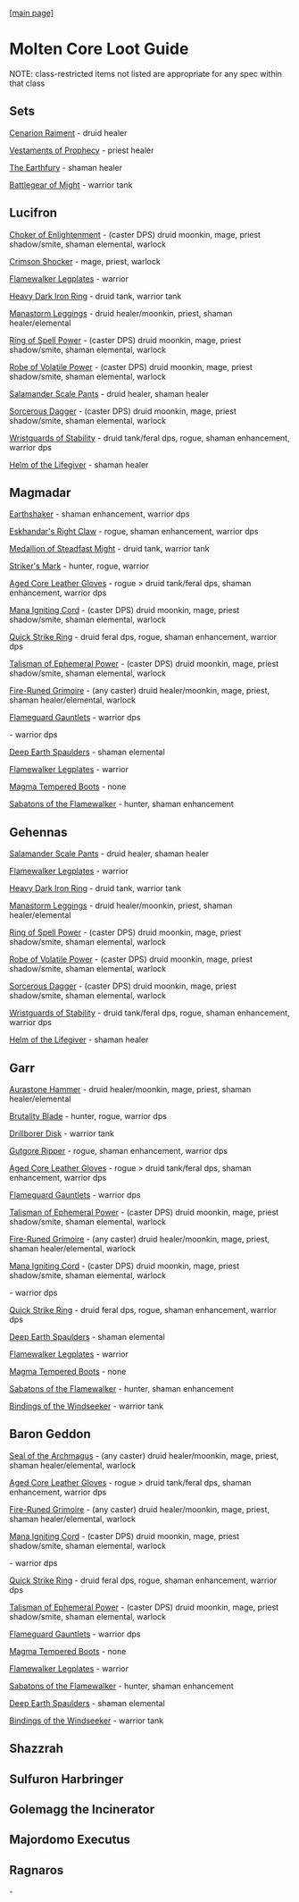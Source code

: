 
<html>
    <head>
        <script>const whTooltips = {colorLinks: true, iconizeLinks: true, renameLinks: true};</script>
        <script src="https://wow.zamimg.com/widgets/power.js"></script>
    </head>
    <body>
        <p><a href = "https://partisanpotato.github.io">[main page]</a></p>
        <h1>Molten Core Loot Guide</h1>
        <p>NOTE: class-restricted items not listed are appropriate for any spec within that class</p>
        <h2>Sets</h2>
        <p><a href="https://classic.wowhead.com/item-set=205/cenarion-raiment">Cenarion Raiment</a> - druid healer</p>
        <p><a href="https://classic.wowhead.com/item-set=202/vestments-of-prophecy">Vestaments of Prophecy</a> - priest healer</p>
        <p><a href="https://classic.wowhead.com/item-set=207/the-earthfury">The Earthfury</a> - shaman healer</p>
        <p><a href="https://classic.wowhead.com/item-set=209/battlegear-of-might">Battlegear of Might</a> - warrior tank</p>
        <h2>Lucifron</h2>
        <p><a href="https://classic.wowhead.com/item=17109/choker-of-enlightenment">Choker of Enlightenment</a> - (caster DPS) druid moonkin, mage, priest shadow/smite, shaman elemental, warlock</p>
        <p><a href="https://classic.wowhead.com/item=17077/crimson-shocker">Crimson Shocker</a> - mage, priest, warlock</p>
        <p><a href="https://classic.wowhead.com/item=18861/flamewaker-legplates">Flamewalker Legplates</a> - warrior</p>
        <p><a href="https://classic.wowhead.com/item=18879/heavy-dark-iron-ring">Heavy Dark Iron Ring</a> - druid tank, warrior tank</p>
        <p><a href="https://classic.wowhead.com/item=18872/manastorm-leggings">Manastorm Leggings</a> - druid healer/moonkin, priest, shaman healer/elemental</p>
        <p><a href="https://classic.wowhead.com/item=19147/ring-of-spell-power">Ring of Spell Power</a> - (caster DPS) druid moonkin, mage, priest shadow/smite, shaman elemental, warlock</p>
        <p><a href="https://classic.wowhead.com/item=19145/robe-of-volatile-power">Robe of Volatile Power</a> - (caster DPS) druid moonkin, mage, priest shadow/smite, shaman elemental, warlock</p>
        <p><a href="https://classic.wowhead.com/item=18875/salamander-scale-pants">Salamander Scale Pants</a> - druid healer, shaman healer</p>
        <p><a href="https://classic.wowhead.com/item=18878/sorcerous-dagger">Sorcerous Dagger</a> - (caster DPS) druid moonkin, mage, priest shadow/smite, shaman elemental, warlock</p>
        <p><a href="https://classic.wowhead.com/item=19146/wristguards-of-stability">Wristguards of Stability</a> - druid tank/feral dps, rogue, shaman enhancement, warrior dps</p>
        <p><a href="https://classic.wowhead.com/item=18870/helm-of-the-lifegiver">Helm of the Lifegiver</a> - shaman healer</p>
        <h2>Magmadar</h2>
        <p><a href="https://classic.wowhead.com/item=17073/earthshaker">Earthshaker</a> - shaman enhancement, warrior dps</p>
        <p><a href="https://classic.wowhead.com/item=18203/eskhandars-right-claw">Eskhandar's Right Claw</a> - rogue, shaman enhancement, warrior dps</p>
        <p><a href="https://classic.wowhead.com/item=17065/medallion-of-steadfast-might">Medallion of Steadfast Might</a> - druid tank, warrior tank</p>
        <p><a href="https://classic.wowhead.com/item=17069/strikers-mark">Striker's Mark</a> - hunter, rogue, warrior</p>
        <p><a href="https://classic.wowhead.com/item=18823/aged-core-leather-gloves">Aged Core Leather Gloves</a> - rogue > druid tank/feral dps, shaman enhancement, warrior dps</p>
        <p><a href="https://classic.wowhead.com/item=19136/mana-igniting-cord">Mana Igniting Cord</a> - (caster DPS) druid moonkin, mage, priest shadow/smite, shaman elemental, warlock</p>
        <p><a href="https://classic.wowhead.com/item=18821/quick-strike-ring">Quick Strike Ring</a> - druid feral dps, rogue, shaman enhancement, warrior dps</p>
        <p><a href="https://classic.wowhead.com/item=18820/talisman-of-ephemeral-power">Talisman of Ephemeral Power</a> - (caster DPS) druid moonkin, mage, priest shadow/smite, shaman elemental, warlock</p>
        <p><a href="https://classic.wowhead.com/item=19142/fire-runed-grimoire">Fire-Runed Grimoire</a> - (any caster) druid healer/moonkin, mage, priest, shaman healer/elemental, warlock</p>
        <p><a href="https://classic.wowhead.com/item=19143/flameguard-gauntlets">Flameguard Gauntlets</a> - warrior dps</p>
        <p><a href="https://classic.wowhead.com/item=18822/obsidian-edged-blade"></a> - warrior dps</p>
        <p><a href="https://classic.wowhead.com/item=18829/deep-earth-spaulders">Deep Earth Spaulders</a> - shaman elemental</p>
        <p><a href="https://classic.wowhead.com/item=18861/flamewaker-legplates">Flamewalker Legplates</a> - warrior</p>
        <p><a href="https://classic.wowhead.com/item=18824/magma-tempered-boots">Magma Tempered Boots</a> - none</p>
        <p><a href="https://classic.wowhead.com/item=19144/sabatons-of-the-flamewalker">Sabatons of the Flamewalker</a> - hunter, shaman enhancement</p>
        <h2>Gehennas</h2>
        <p><a href="https://classic.wowhead.com/item=18875/salamander-scale-pants">Salamander Scale Pants</a> - druid healer, shaman healer</p>
        <p><a href="https://classic.wowhead.com/item=18861/flamewaker-legplates">Flamewalker Legplates</a> - warrior</p>
        <p><a href="https://classic.wowhead.com/item=18879/heavy-dark-iron-ring">Heavy Dark Iron Ring</a> - druid tank, warrior tank</p>
        <p><a href="https://classic.wowhead.com/item=18872/manastorm-leggings">Manastorm Leggings</a> - druid healer/moonkin, priest, shaman healer/elemental</p>
        <p><a href="https://classic.wowhead.com/item=19147/ring-of-spell-power">Ring of Spell Power</a> - (caster DPS) druid moonkin, mage, priest shadow/smite, shaman elemental, warlock</p>
        <p><a href="https://classic.wowhead.com/item=19145/robe-of-volatile-power">Robe of Volatile Power</a> - (caster DPS) druid moonkin, mage, priest shadow/smite, shaman elemental, warlock</p>
        <p><a href="https://classic.wowhead.com/item=18878/sorcerous-dagger">Sorcerous Dagger</a> - (caster DPS) druid moonkin, mage, priest shadow/smite, shaman elemental, warlock</p>
        <p><a href="https://classic.wowhead.com/item=19146/wristguards-of-stability">Wristguards of Stability</a> - druid tank/feral dps, rogue, shaman enhancement, warrior dps</p>
        <p><a href="https://classic.wowhead.com/item=18870/helm-of-the-lifegiver">Helm of the Lifegiver</a> - shaman healer</p>
        <h2>Garr</h2>
        <p><a href="https://classic.wowhead.com/item=17105/aurastone-hammer">Aurastone Hammer</a> - druid healer/moonkin, mage, priest, shaman healer/elemental</p>
        <p><a href="https://classic.wowhead.com/item=18832/brutality-blade">Brutality Blade</a> - hunter, rogue, warrior dps</p>
        <p><a href="https://classic.wowhead.com/item=17066/drillborer-disk">Drillborer Disk</a> - warrior tank</p>
        <p><a href="https://classic.wowhead.com/item=17071/gutgore-ripper">Gutgore Ripper</a> - rogue, shaman enhancement, warrior dps</p>
        <p><a href="https://classic.wowhead.com/item=18823/aged-core-leather-gloves">Aged Core Leather Gloves</a> - rogue > druid tank/feral dps, shaman enhancement, warrior dps</p>
        <p><a href="https://classic.wowhead.com/item=19143/flameguard-gauntlets">Flameguard Gauntlets</a> - warrior dps</p>
        <p><a href="https://classic.wowhead.com/item=18820/talisman-of-ephemeral-power">Talisman of Ephemeral Power</a> - (caster DPS) druid moonkin, mage, priest shadow/smite, shaman elemental, warlock</p>
        <p><a href="https://classic.wowhead.com/item=19142/fire-runed-grimoire">Fire-Runed Grimoire</a> - (any caster) druid healer/moonkin, mage, priest, shaman healer/elemental, warlock</p>
        <p><a href="https://classic.wowhead.com/item=19136/mana-igniting-cord">Mana Igniting Cord</a> - (caster DPS) druid moonkin, mage, priest shadow/smite, shaman elemental, warlock</p>
        <p><a href="https://classic.wowhead.com/item=18822/obsidian-edged-blade"></a> - warrior dps</p>
        <p><a href="https://classic.wowhead.com/item=18821/quick-strike-ring">Quick Strike Ring</a> - druid feral dps, rogue, shaman enhancement, warrior dps</p>
        <p><a href="https://classic.wowhead.com/item=18829/deep-earth-spaulders">Deep Earth Spaulders</a> - shaman elemental</p>
        <p><a href="https://classic.wowhead.com/item=18861/flamewaker-legplates">Flamewalker Legplates</a> - warrior</p>
        <p><a href="https://classic.wowhead.com/item=18824/magma-tempered-boots">Magma Tempered Boots</a> - none</p>
        <p><a href="https://classic.wowhead.com/item=19144/sabatons-of-the-flamewalker">Sabatons of the Flamewalker</a> - hunter, shaman enhancement</p>
        <p><a href="https://classic.wowhead.com/item=18564/bindings-of-the-windseeker">Bindings of the Windseeker</a> - warrior tank</p>
        <h2>Baron Geddon</h2>
        <p><a href="https://classic.wowhead.com/item=17110/seal-of-the-archmagus">Seal of the Archmagus</a> - (any caster) druid healer/moonkin, mage, priest, shaman healer/elemental, warlock</p>
        <p><a href="https://classic.wowhead.com/item=18823/aged-core-leather-gloves">Aged Core Leather Gloves</a> - rogue > druid tank/feral dps, shaman enhancement, warrior dps</p>
        <p><a href="https://classic.wowhead.com/item=19142/fire-runed-grimoire">Fire-Runed Grimoire</a> - (any caster) druid healer/moonkin, mage, priest, shaman healer/elemental, warlock</p>
        <p><a href="https://classic.wowhead.com/item=19136/mana-igniting-cord">Mana Igniting Cord</a> - (caster DPS) druid moonkin, mage, priest shadow/smite, shaman elemental, warlock</p>
        <p><a href="https://classic.wowhead.com/item=18822/obsidian-edged-blade"></a> - warrior dps</p>
        <p><a href="https://classic.wowhead.com/item=18821/quick-strike-ring">Quick Strike Ring</a> - druid feral dps, rogue, shaman enhancement, warrior dps</p>
        <p><a href="https://classic.wowhead.com/item=18820/talisman-of-ephemeral-power">Talisman of Ephemeral Power</a> - (caster DPS) druid moonkin, mage, priest shadow/smite, shaman elemental, warlock</p>
        <p><a href="https://classic.wowhead.com/item=19143/flameguard-gauntlets">Flameguard Gauntlets</a> - warrior dps</p>
        <p><a href="https://classic.wowhead.com/item=18824/magma-tempered-boots">Magma Tempered Boots</a> - none</p>
        <p><a href="https://classic.wowhead.com/item=18861/flamewaker-legplates">Flamewalker Legplates</a> - warrior</p>
        <p><a href="https://classic.wowhead.com/item=19144/sabatons-of-the-flamewalker">Sabatons of the Flamewalker</a> - hunter, shaman enhancement</p>
        <p><a href="https://classic.wowhead.com/item=18829/deep-earth-spaulders">Deep Earth Spaulders</a> - shaman elemental</p>
        <p><a href="https://classic.wowhead.com/item=18563/bindings-of-the-windseeker">Bindings of the Windseeker</a> - warrior tank</p>
        <h2>Shazzrah</h2>
        <h2>Sulfuron Harbringer</h2>
        <h2>Golemagg the Incinerator</h2>
        <h2>Majordomo Executus</h2>
        <h2>Ragnaros</h2>
    </body>
</html>

<p><a href=""></a> - </p>